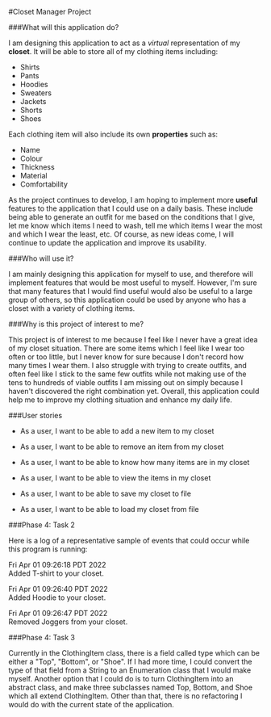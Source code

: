 #Closet Manager Project

###What will this application do?

I am designing this application to act as a *virtual* representation of my **closet**. It will be able to store all of 
my clothing items including:
- Shirts
- Pants
- Hoodies
- Sweaters
- Jackets
- Shorts
- Shoes

Each clothing item will also include its own **properties** such as:
- Name
- Colour
- Thickness
- Material
- Comfortability

As the project continues to develop, I am hoping to implement more **useful** features to the application that I could 
use on a daily basis. These include being able to generate an outfit for me based on the conditions that I give, let me 
know which items I need to wash, tell me which items I wear the most and which I wear the least, etc. Of course, as new 
ideas come, I will continue to update the application and improve its usability.

###Who will use it?

I am mainly designing this application for myself to use, and therefore will implement features that would be most 
useful to myself. However, I'm sure that many features that I would find useful would also be useful to a large group 
of others, so this application could be used by anyone who has a closet with a variety of clothing items.

###Why is this project of interest to me?

This project is of interest to me because I feel like I never have a great idea of my closet situation. There are some 
items which I feel like I wear too often or too little, but I never know for sure because I don't record how many times 
I wear them. I also struggle with trying to create outfits, and often feel like I stick to the same few outfits while 
not making use of the tens to hundreds of viable outfits I am missing out on simply because I haven't discovered the 
right combination yet. Overall, this application could help me to improve my clothing situation and enhance my daily 
life.

###User stories

- As a user, I want to be able to add a new item to my closet
- As a user, I want to be able to remove an item from my closet
- As a user, I want to be able to know how many items are in my closet
- As a user, I want to be able to view the items in my closet

- As a user, I want to be able to save my closet to file
- As a user, I want to be able to load my closet from file

###Phase 4: Task 2

Here is a log of a representative sample of events that could occur while this program is running:

Fri Apr 01 09:26:18 PDT 2022  
Added T-shirt to your closet.

Fri Apr 01 09:26:40 PDT 2022  
Added Hoodie to your closet.

Fri Apr 01 09:26:47 PDT 2022  
Removed Joggers from your closet.

###Phase 4: Task 3

Currently in the ClothingItem class, there is a field called type which can be either a "Top", "Bottom", or "Shoe". If 
I had more time, I could convert the type of that field from a String to an Enumeration class that I would make myself. 
Another option that I could do is to turn ClothingItem into an abstract class, and make three subclasses named Top, 
Bottom, and Shoe which all extend ClothingItem. Other than that, there is no refactoring I would do with the current 
state of the application.